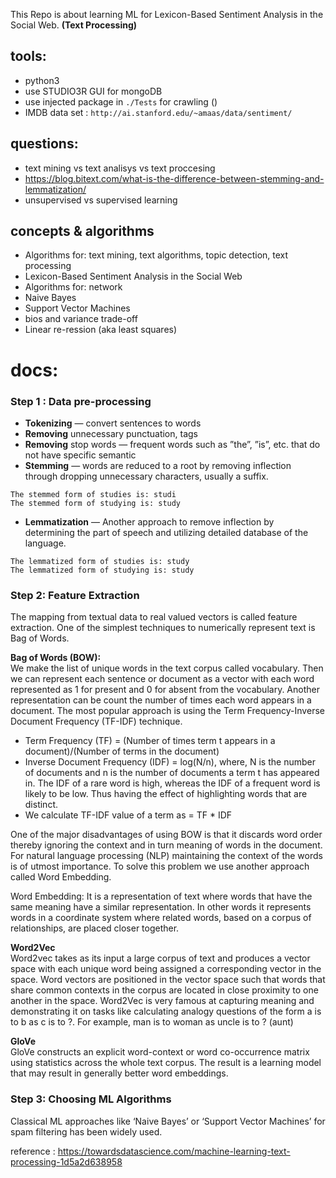 This Repo is about learning ML for Lexicon-Based Sentiment Analysis in the Social Web.
<b>(Text Processing)</b>

## tools:

- python3
- use STUDIO3R GUI for mongoDB
- use injected package in `./Tests` for crawling ()
- IMDB data set : `http://ai.stanford.edu/~amaas/data/sentiment/` 

## questions:

- text mining vs text analisys vs  text proccesing
- https://blog.bitext.com/what-is-the-difference-between-stemming-and-lemmatization/
- unsupervised vs supervised learning

## concepts & algorithms

- Algorithms for: text mining, text algorithms, topic detection, text processing
- Lexicon-Based Sentiment Analysis in the Social Web
- Algorithms for: network
- Naive Bayes
- Support Vector Machines
- bios and variance trade-off
- Linear re-ression (aka least squares)


# docs:
### Step 1 : Data pre-processing

- **Tokenizing** — convert sentences to words
- **Removing** unnecessary punctuation, tags
- **Removing** stop words — frequent words such as ”the”, ”is”, etc. that do not have specific semantic
- **Stemming** — words are reduced to a root by removing inflection through dropping unnecessary characters, usually a suffix.
```
The stemmed form of studies is: studi
The stemmed form of studying is: study
```
- **Lemmatization** — Another approach to remove inflection by determining the part of speech and utilizing detailed database of the language.
```
The lemmatized form of studies is: study
The lemmatized form of studying is: study
```

### Step 2: Feature Extraction

The mapping from textual data to real valued vectors is called feature extraction. One of the simplest techniques to numerically represent text is Bag of Words.
    
**Bag of Words (BOW):** <br>
 We make the list of unique words in the text corpus called vocabulary. Then we can represent each sentence or document as a vector with each word represented as 1 for present and 0 for absent from the vocabulary. Another representation can be count the number of times each word appears in a document. The most popular approach is using the Term Frequency-Inverse Document Frequency (TF-IDF) technique.

 - Term Frequency (TF) = (Number of times term t appears in a document)/(Number of terms in the document)
 - Inverse Document Frequency (IDF) = log(N/n), where, N is the number of documents and n is the number of documents a term t has appeared in. The IDF of a rare word is high, whereas the IDF of a frequent word is likely to be low. Thus having the effect of highlighting words that are distinct.
 - We calculate TF-IDF value of a term as = TF * IDF

One of the major disadvantages of using BOW is that it discards word order thereby ignoring the context and in turn meaning of words in the document. For natural language processing (NLP) maintaining the context of the words is of utmost importance. To solve this problem we use another approach called Word Embedding.

Word Embedding: It is a representation of text where words that have the same meaning have a similar representation. In other words it represents words in a coordinate system where related words, based on a corpus of relationships, are placed closer together.

**Word2Vec** <br>
    Word2vec takes as its input a large corpus of text and produces a vector space with each unique word being assigned a corresponding vector in the space. Word vectors are positioned in the vector space such that words that share common contexts in the corpus are located in close proximity to one another in the space. Word2Vec is very famous at capturing meaning and demonstrating it on tasks like calculating analogy questions of the form a is to b as c is to ?. For example, man is to woman as uncle is to ? (aunt) 

**GloVe** <br>
    GloVe constructs an explicit word-context or word co-occurrence matrix using statistics across the whole text corpus. The result is a learning model that may result in generally better word embeddings.

### Step 3: Choosing ML Algorithms
Classical ML approaches like ‘Naive Bayes’ or ‘Support Vector Machines’ for spam filtering has been widely used.
   
   
   
   
reference : https://towardsdatascience.com/machine-learning-text-processing-1d5a2d638958    